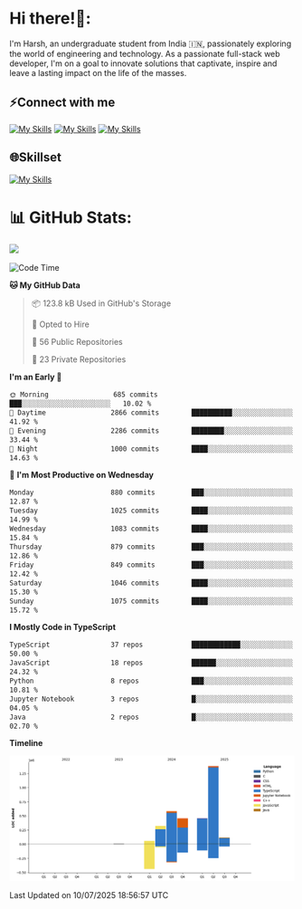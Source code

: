 
# Hi there!👋:
<p> I'm Harsh, an undergraduate student from India 🇮🇳, passionately exploring the world of engineering and technology. As a passionate full-stack web developer, I'm on a goal to innovate solutions that captivate, inspire and leave a lasting impact on the life of the masses. </p>

## ⚡Connect with me

[![My Skills](https://skillicons.dev/icons?i=gmail)](mailto:harshpandey.tech@gmail.com) [![My Skills](https://skillicons.dev/icons?i=linkedin)](https://linkedin.com/in/harsh3dev) [![My Skills](https://skillicons.dev/icons?i=twitter)](https://x.com/harshxai)

## 🌐Skillset
[![My Skills](https://skillicons.dev/icons?i=js,ts,react,nextjs,nodejs,tailwind,mongo,express,postgres,prisma,html,css,docker,aws,cpp,git,vscode,figma)](https://skillicons.dev)


# 📊 GitHub Stats:
![](https://komarev.com/ghpvc/?username=harsh3dev)

<!--START_SECTION:waka-->
![Code Time](http://img.shields.io/badge/Code%20Time-292%20hrs%2041%20mins-blue)

**🐱 My GitHub Data** 

> 📦 123.8 kB Used in GitHub's Storage 
 > 
> 💼 Opted to Hire
 > 
> 📜 56 Public Repositories 
 > 
> 🔑 23 Private Repositories 
 > 
**I'm an Early 🐤** 

```text
🌞 Morning                685 commits         ███░░░░░░░░░░░░░░░░░░░░░░   10.02 % 
🌆 Daytime                2866 commits        ██████████░░░░░░░░░░░░░░░   41.92 % 
🌃 Evening                2286 commits        ████████░░░░░░░░░░░░░░░░░   33.44 % 
🌙 Night                  1000 commits        ████░░░░░░░░░░░░░░░░░░░░░   14.63 % 
```
📅 **I'm Most Productive on Wednesday** 

```text
Monday                   880 commits         ███░░░░░░░░░░░░░░░░░░░░░░   12.87 % 
Tuesday                  1025 commits        ████░░░░░░░░░░░░░░░░░░░░░   14.99 % 
Wednesday                1083 commits        ████░░░░░░░░░░░░░░░░░░░░░   15.84 % 
Thursday                 879 commits         ███░░░░░░░░░░░░░░░░░░░░░░   12.86 % 
Friday                   849 commits         ███░░░░░░░░░░░░░░░░░░░░░░   12.42 % 
Saturday                 1046 commits        ████░░░░░░░░░░░░░░░░░░░░░   15.30 % 
Sunday                   1075 commits        ████░░░░░░░░░░░░░░░░░░░░░   15.72 % 
```


**I Mostly Code in TypeScript** 

```text
TypeScript               37 repos            ████████████░░░░░░░░░░░░░   50.00 % 
JavaScript               18 repos            ██████░░░░░░░░░░░░░░░░░░░   24.32 % 
Python                   8 repos             ███░░░░░░░░░░░░░░░░░░░░░░   10.81 % 
Jupyter Notebook         3 repos             █░░░░░░░░░░░░░░░░░░░░░░░░   04.05 % 
Java                     2 repos             █░░░░░░░░░░░░░░░░░░░░░░░░   02.70 % 
```



**Timeline**

![Lines of Code chart](https://raw.githubusercontent.com/harsh3dev/harsh3dev/main/assets/bar_graph.png)


 Last Updated on 10/07/2025 18:56:57 UTC
<!--END_SECTION:waka-->

